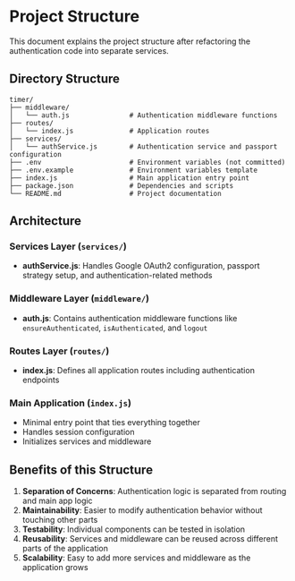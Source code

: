 # Project Structure

This document explains the project structure after refactoring the authentication code into separate services.

## Directory Structure

```
timer/
├── middleware/
│   └── auth.js               # Authentication middleware functions
├── routes/
│   └── index.js              # Application routes
├── services/
│   └── authService.js        # Authentication service and passport configuration
├── .env                      # Environment variables (not committed)
├── .env.example              # Environment variables template
├── index.js                  # Main application entry point
├── package.json              # Dependencies and scripts
└── README.md                 # Project documentation
```

## Architecture

### Services Layer (`services/`)
- **authService.js**: Handles Google OAuth2 configuration, passport strategy setup, and authentication-related methods

### Middleware Layer (`middleware/`)
- **auth.js**: Contains authentication middleware functions like `ensureAuthenticated`, `isAuthenticated`, and `logout`

### Routes Layer (`routes/`)
- **index.js**: Defines all application routes including authentication endpoints

### Main Application (`index.js`)
- Minimal entry point that ties everything together
- Handles session configuration
- Initializes services and middleware

## Benefits of this Structure

1. **Separation of Concerns**: Authentication logic is separated from routing and main app logic
2. **Maintainability**: Easier to modify authentication behavior without touching other parts
3. **Testability**: Individual components can be tested in isolation
4. **Reusability**: Services and middleware can be reused across different parts of the application
5. **Scalability**: Easy to add more services and middleware as the application grows
